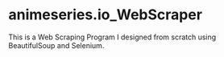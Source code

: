# animeseries.io_WebScraper
This is a Web Scraping Program I designed from scratch using BeautifulSoup and Selenium.
